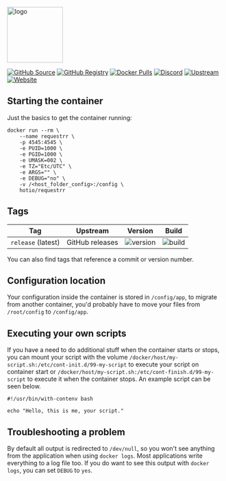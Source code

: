[<img src="https://hotio.dev/img/requestrr.png" alt="logo" height="130" width="130">](https://github.com/darkalfx/requestrr)

[![GitHub Source](https://img.shields.io/badge/github-source-ffb64c?style=flat-square&logo=github&logoColor=white&labelColor=757575)](https://github.com/hotio/requestrr)
[![GitHub Registry](https://img.shields.io/badge/github-registry-ffb64c?style=flat-square&logo=github&logoColor=white&labelColor=757575)](https://github.com/orgs/hotio/packages/container/package/requestrr)
[![Docker Pulls](https://img.shields.io/docker/pulls/hotio/requestrr?color=ffb64c&style=flat-square&label=pulls&logo=docker&logoColor=white&labelColor=757575)](https://hub.docker.com/r/hotio/requestrr)
[![Discord](https://img.shields.io/discord/610068305893523457?style=flat-square&color=ffb64c&label=discord&logo=discord&logoColor=white&labelColor=757575)](https://hotio.dev/discord)
[![Upstream](https://img.shields.io/badge/upstream-project-ffb64c?style=flat-square&labelColor=757575)](https://github.com/darkalfx/requestrr)
[![Website](https://img.shields.io/badge/website-hotio.dev-ffb64c?style=flat-square&labelColor=757575)](https://hotio.dev/containers/requestrr)

## Starting the container

Just the basics to get the container running:

```shell
docker run --rm \
    --name requestrr \
    -p 4545:4545 \
    -e PUID=1000 \
    -e PGID=1000 \
    -e UMASK=002 \
    -e TZ="Etc/UTC" \
    -e ARGS="" \
    -e DEBUG="no" \
    -v /<host_folder_config>:/config \
    hotio/requestrr
```

## Tags

| Tag                | Upstream        | Version | Build |
| -------------------|-----------------|---------|-------|
| `release` (latest) | GitHub releases | ![version](https://img.shields.io/badge/dynamic/json?color=f5f5f5&style=flat-square&label=&query=%24.version&url=https%3A%2F%2Fraw.githubusercontent.com%2Fhotio%2Frequestrr%2Frelease%2FVERSION.json) | ![build](https://img.shields.io/github/workflow/status/hotio/requestrr/build/release?style=flat-square&label=) |

You can also find tags that reference a commit or version number.

## Configuration location

Your configuration inside the container is stored in `/config/app`, to migrate from another container, you'd probably have to move your files from `/root/config` to `/config/app`.

## Executing your own scripts

If you have a need to do additional stuff when the container starts or stops, you can mount your script with the volume `/docker/host/my-script.sh:/etc/cont-init.d/99-my-script` to execute your script on container start or `/docker/host/my-script.sh:/etc/cont-finish.d/99-my-script` to execute it when the container stops. An example script can be seen below.

```shell
#!/usr/bin/with-contenv bash

echo "Hello, this is me, your script."
```

## Troubleshooting a problem

By default all output is redirected to `/dev/null`, so you won't see anything from the application when using `docker logs`. Most applications write everything to a log file too. If you do want to see this output with `docker logs`, you can set `DEBUG` to `yes`.
